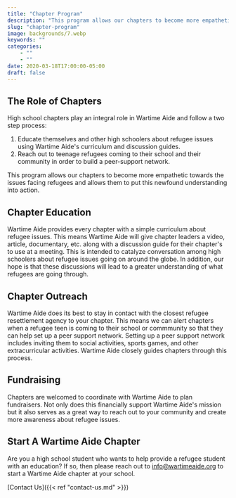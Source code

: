 ```yaml
---
title: "Chapter Program"
description: "This program allows our chapters to become more empathetic towards the issues facing refugees and allows them to put this newfound understanding into action."
slug: "chapter-program"
image: backgrounds/7.webp
keywords: ""
categories: 
    - ""
    - ""
date: 2020-03-18T17:00:00-05:00
draft: false
---
```


## The Role of Chapters
High school chapters play an integral role in Wartime Aide and follow a two step process:

1. Educate themselves and other high schoolers about refugee issues using Wartime Aide's curriculum and discussion guides.
2. Reach out to teenage refugees coming to their school and their community in order to build a peer-support network.

This program allows our chapters to become more empathetic towards the issues facing refugees and allows them to put this newfound understanding into action.

## Chapter Education
Wartime Aide provides every chapter with a simple curriculum about refugee issues. This means Wartime Aide will give chapter leaders a video, article, documentary, etc. along with a discussion guide for their chapter's to use at a meeting. This is intended to catalyze conversation among high schoolers about refugee issues going on around the globe. In addition, our hope is that these discussions will lead to a greater understanding of what refugees are going through.

## Chapter Outreach
Wartime Aide does its best to stay in contact with the closest refugee resettlement agency to your chapter. This means we can alert chapters when a refugee teen is coming to their school or commmunity so that they can help set up a peer support network. Setting up a peer support network includes inviting them to social activities, sports games, and other extracurricular activities. Wartime Aide closely guides chapters through this process.

## Fundraising 
Chapters are welcomed to coordinate with Wartime Aide to plan fundraisers. Not only does this financially support Wartime Aide's mission but it also serves as a great way to reach out to your community and create more awareness about refugee issues.

## Start A Wartime Aide Chapter
Are you a high school student who wants to help provide a refugee student with an education? If so, then please reach out to info@wartimeaide.org to start a Wartime Aide chapter at your school.

[Contact Us]({{< ref "contact-us.md" >}})